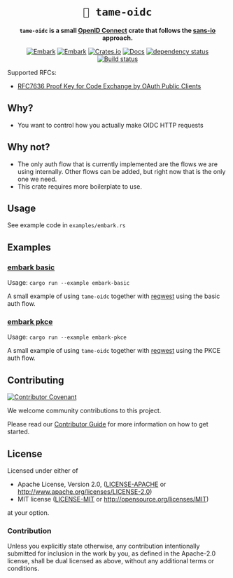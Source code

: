 <div align="center">

# `🧬 tame-oidc`

**`tame-oidc` is a small [OpenID Connect](https://openid.net/connect/) crate that follows the [sans-io](https://sans-io.readthedocs.io/) approach.**

[![Embark](https://img.shields.io/badge/embark-open%20source-blueviolet.svg)](http://embark.games)
[![Embark](https://img.shields.io/badge/discord-ark-%237289da.svg?logo=discord)](https://discord.gg/dAuKfZS)
[![Crates.io](https://img.shields.io/crates/v/tame-oidc.svg)](https://crates.io/crates/tame-oidc)
[![Docs](https://docs.rs/tame-oidc/badge.svg)](https://docs.rs/tame-oidc)
[![dependency status](https://deps.rs/repo/github/EmbarkStudios/tame-oidc/status.svg)](https://deps.rs/repo/github/EmbarkStudios/tame-oidc)
[![Build status](https://github.com/gleam-lang/gleam/workflows/ci/badge.svg?branch=main)](https://github.com/EmbarkStudios/tame-oidc/actions)

</div>

Supported RFCs:

- [RFC7636 Proof Key for Code Exchange by OAuth Public Clients](https://datatracker.ietf.org/doc/html/rfc7636#page-3)

## Why?

- You want to control how you actually make OIDC HTTP requests

## Why not?

- The only auth flow that is currently implemented are the flows we are using internally. Other flows can be added, but right now that is the only one we need.
- This crate requires more boilerplate to use.

## Usage

See example code in `examples/embark.rs`

## Examples

### [embark basic](examples/embark-basic)

Usage: `cargo run --example embark-basic`

A small example of using `tame-oidc` together with [reqwest](https://github.com/seanmonstar/reqwest) using 
the basic auth flow.


### [embark pkce](examples/embark-pkce)

Usage: `cargo run --example embark-pkce`

A small example of using `tame-oidc` together with [reqwest](https://github.com/seanmonstar/reqwest) using the PKCE 
auth flow.

## Contributing

[![Contributor Covenant](https://img.shields.io/badge/contributor%20covenant-v1.4-ff69b4.svg)](CODE_OF_CONDUCT.md)

We welcome community contributions to this project.

Please read our [Contributor Guide](CONTRIBUTING.md) for more information on how to get started.

## License

Licensed under either of

- Apache License, Version 2.0, ([LICENSE-APACHE](LICENSE-APACHE) or <http://www.apache.org/licenses/LICENSE-2.0>)
- MIT license ([LICENSE-MIT](LICENSE-MIT) or <http://opensource.org/licenses/MIT>)

at your option.

### Contribution

Unless you explicitly state otherwise, any contribution intentionally
submitted for inclusion in the work by you, as defined in the Apache-2.0
license, shall be dual licensed as above, without any additional terms or
conditions.
